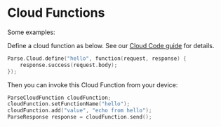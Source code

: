 # Cloud Functions

Some examples:

Define a cloud function as below. See our [Cloud Code guide](/docs/cloud_code_guide) for details.

```cpp
Parse.Cloud.define("hello", function(request, response) {
	response.success(request.body);
});
```

Then you can invoke this Cloud Function from your device:

```cpp
ParseCloudFunction cloudFunction;
cloudFunction.setFunctionName("hello");
cloudFunction.add("value", "echo from hello");
ParseResponse response = cloudFunction.send();
```
